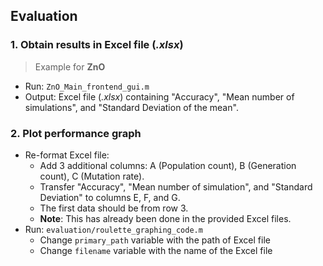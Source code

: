 ## Evaluation

### 1. Obtain results in Excel file (*.xlsx*)
> Example for **ZnO**
* Run: `ZnO_Main_frontend_gui.m`
* Output: Excel file (*.xlsx*) containing "Accuracy", "Mean number of simulations", and "Standard Deviation of the mean".

### 2. Plot performance graph
* Re-format Excel file:
    * Add 3 additional columns: A (Population count), B (Generation count), C (Mutation rate).
    * Transfer "Accuracy", "Mean number of simulation", and "Standard Deviation" to columns E, F, and G.
    * The first data should be from row 3.
    * **Note**: This has already been done in the provided Excel files.
* Run: `evaluation/roulette_graphing_code.m`
    * Change `primary_path` variable with the path of Excel file
    * Change `filename` variable with the name of the Excel file

